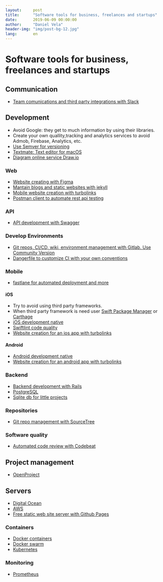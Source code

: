 ```yaml
---
layout:     post
title:      "Software tools for business, freelances and startups"
date:       2019-06-09 00:00:00
author:     "Daniel Vela"
header-img: "img/post-bg-12.jpg"
lang:       en
---
```


# Software tools for business, freelances and startups

## Communication

- [Team comunications and third party integrations with Slack](https://slack.com)

## Development

- Avoid Google: they get to much information by using their libraries.
- Create your own quallity,tracking and analytics services to avoid Admob, Firebase, Analytics, etc.
- [Use Semver for versioning](https://semver.org)
- [Textmate: Text editor for macOS](https://macromates.com)
- [Diagram online service Draw.io](https://www.draw.io)

### Web

- [Website creating with Figma](https://www.figma.com)
- [Mantain blogs and static websites with jekyll](https://jekyllrb.com)
- [Mobile website creation with turbolinks](https://github.com/turbolinks/turbolinks)
- [Postman client to automate rest api testing](https://www.getpostman.com)

### API

- [API development with Swagger](https://swagger.io)

### Develop Environments

- [Git repos, CI/CD, wiki, environment management with Gitlab. Use Community Version](https://about.gitlab.com)
- [Dangerfile to customize CI with your own conventions](https://danger.systems) 

### Mobile

- [fastlane for automated deployment and more](https://fastlane.tools/)

#### iOS

- Try to avoid using third party frameworks.
- When third party framework is need user [Swift Package Manager](https://swift.org/package-manager/) or [Carthage](https://github.com/Carthage/Carthage)
- [iOS development native](https://developer.apple.com)
- [Swiftlint code quality](https://github.com/realm/SwiftLint)
- [Website creation for an ios app with turbolinks](https://github.com/turbolinks/turbolinks-ios)

#### Android

- [Android development native](https://developer.android.com)
- [Website creation for an android app with turbolinks](https://github.com/turbolinks/turbolinks-android)

### Backend

- [Backend development with Rails](https://rubyonrails.org)
- [PostgreSQL](https://www.postgresql.org)
- [Sqlite db for little projects](https://sqlite.org)

### Repositories

- [Git repo management with SourceTree](https://www.sourcetreeapp.com)

### Software quality

- [Automated code review with Codebeat](https://codebeat.co)

## Project management

- [OpenProject](https://www.openproject.org)

## Servers

- [Digital Ocean](https://www.digitalocean.com)
- [AWS](https://aws.amazon.com)
- [Free static web site server with Github Pages](https://pages.github.com)

### Containers

- [Docker containers](https://www.docker.com/resources/what-container)
- [Docker swarm](https://docs.docker.com/engine/swarm/)
- [Kubernetes](https://kubernetes.io)

### Monitoring

- [Prometheus](https://prometheus.io)